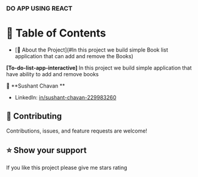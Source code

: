 ### DO APP USING REACT

# 📗 Table of Contents

- [📖 About the Project](#In this project we build simple Book list application that can add and remove the Books)

**[To-do-list-app-interactive]** In this project we build simple application that have ability to add and remove books


👤 **Sushant Chavan **

- LinkedIn: [in/sushant-chavan-229983260](https://www.linkedin.com/in/sushant-chavan-229983260/)

## 🤝 Contributing <a name="contributing"></a>

Contributions, issues, and feature requests are welcome!

## ⭐️ Show your support <a name="support"></a>

If you like this project please give me stars rating 
